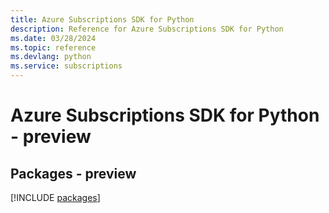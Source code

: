 ```yaml
---
title: Azure Subscriptions SDK for Python
description: Reference for Azure Subscriptions SDK for Python
ms.date: 03/28/2024
ms.topic: reference
ms.devlang: python
ms.service: subscriptions
---
```

# Azure Subscriptions SDK for Python - preview
## Packages - preview
[!INCLUDE [packages](subscriptions-index.md)]